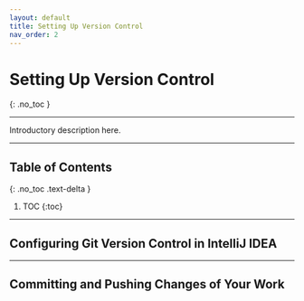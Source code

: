 ```yaml
---
layout: default
title: Setting Up Version Control
nav_order: 2
---
```


# Setting Up Version Control
{: .no_toc }


---

Introductory description here. 

---

## Table of Contents
{: .no_toc .text-delta }

1. TOC
{:toc}

---

## Configuring Git Version Control in IntelliJ IDEA

---

## Committing and Pushing Changes of Your Work
